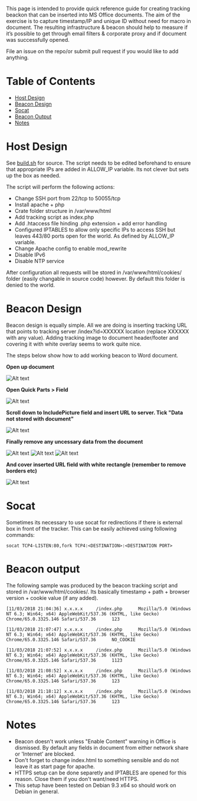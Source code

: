 This page is intended to provide quick reference guide for creating tracking beackon that can be inserted into MS Office documents. The aim of the exercise is to capture timestamp/IP and unique ID without need for macro in document. The resulting infrastructure & beacon should help to measure if it’s possible to get through email filters & corporate proxy and if document was successfully opened.

File an issue on the repo/or submit pull request if you would like to add anything.

# Table of Contents

- [Host Design](#host-design)
- [Beacon Design](#beacon-design)
- [Socat](#socat)
- [Beacon Output](#beacon-output)
- [Notes](#notes)


# Host Design

See [build.sh](server/build.sh) for source. The script needs to be edited beforehand to ensure that appropriate IPs are added in ALLOW_IP variable. Its not clever but sets up the box as needed.

The script will perform the following actions:

* Change SSH port from 22/tcp to 50055/tcp
* Install apache + php 
* Crate folder structure in /var/www/html
* Add tracking script as index.php
* Add .htaccess file hinding .php extension + add error handling
* Configured IPTABLES to allow only specific IPs to access SSH but leaves 443/80 ports open for the world. As defined by ALLOW_IP variable.
* Change Apache config to enable mod_rewrite
* Disable IPv6
* Disable NTP service

After configuration all requests will be stored in /var/www/html/cookies/ folder (easily changable in source code) however. By default this folder is denied to the world.

# Beacon Design

Beacon design is equally simple. All we are doing is inserting tracking URL that points to tracking server /index?id=XXXXXX location (replace XXXXXX with any value). Adding tracking image to document header/footer and covering it with white overlay seems to work quite nice.

The steps below show how to add working beacon to Word document.

**Open up document**

![Alt text](beacon/start.png?raw=true "Step1")

**Open Quick Parts > Field**

![Alt text](beacon/step1.png?raw=true "Step2")

**Scroll down to IncludePicture field and insert URL to server. Tick "Data not stored with document"**

![Alt text](beacon/step2.png?raw=true "Step3")

**Finally remove any uncessary data from the document**

![Alt text](beacon/step3.png?raw=true "Step4")
![Alt text](beacon/step4.png?raw=true "Step5")
![Alt text](beacon/step5.png?raw=true "Step6")

**And cover inserted URL field with white rectangle (remember to remove borders etc)**

![Alt text](beacon/step6-custom.png?raw=true "Step7")


# Socat 

Sometimes its necessary to use socat for redirections if there is external box in front of the tracker. This can be easily achieved using following commands:

```
socat TCP4-LISTEN:80,fork TCP4:<DESTINATION>:<DESTINATION PORT>
```

# Beacon output 

The following sample was produced by the beacon tracking script and stored in /var/www/html/cookies/. Its basically timestamp + path + browser version + cookie value (if any added).  
```
[11/03/2018 21:04:36] x.x.x.x     /index.php      Mozilla/5.0 (Windows NT 6.3; Win64; x64) AppleWebKit/537.36 (KHTML, like Gecko) Chrome/65.0.3325.146 Safari/537.36      123

[11/03/2018 21:07:47] x.x.x.x     /index.php      Mozilla/5.0 (Windows NT 6.3; Win64; x64) AppleWebKit/537.36 (KHTML, like Gecko) Chrome/65.0.3325.146 Safari/537.36      NO_COOKIE

[11/03/2018 21:07:52] x.x.x.x     /index.php      Mozilla/5.0 (Windows NT 6.3; Win64; x64) AppleWebKit/537.36 (KHTML, like Gecko) Chrome/65.0.3325.146 Safari/537.36      1123

[11/03/2018 21:08:52] x.x.x.x     /index.php      Mozilla/5.0 (Windows NT 6.3; Win64; x64) AppleWebKit/537.36 (KHTML, like Gecko) Chrome/65.0.3325.146 Safari/537.36      123

[11/03/2018 21:18:12] x.x.x.x     /index.php      Mozilla/5.0 (Windows NT 6.3; Win64; x64) AppleWebKit/537.36 (KHTML, like Gecko) Chrome/65.0.3325.146 Safari/537.36      123
```

# Notes

* Beacon doesn't work unless "Enable Content" warning in Office is dismissed. By default any fields in document from either network share or 'Internet' are blocked.
* Don't forget to change index.html to something sensible and do not leave it as start page for apache.
* HTTPS setup can be done separetly and IPTABLES are opened for this reason. Close them if you don't want/need HTTPS.
* This setup have been tested on Debian 9.3 x64 so should work on Debian in general. 
